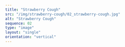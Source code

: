```yaml
---
title: "Strawberry Cough"
src: "/img/strawberry-cough/02_strawberry-cough.jpg"
alt: "Strawberry Cough"
sequence: 02
type: "image"
layout: "single"
orientation: "vertical"
---
```

